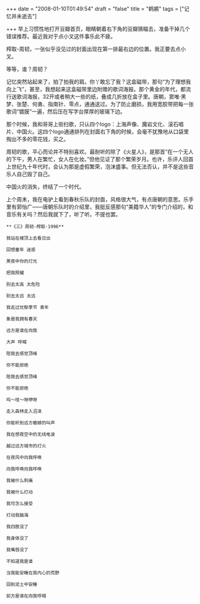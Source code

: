 +++
date = "2008-01-10T01:49:54"
draft = "false"
title = "鹈鹕"
tags = ["记忆并未逝去"]

+++
早上习惯性地打开豆瓣首页，眼睛朝着右下角的豆瓣猜瞄去，准备干掉几个错误推荐。最近我对于点小叉这件事乐此不疲。
  
榨取-周韧，一张似乎没见过的封面出现在第一排最右边的位置。我正要去点小叉。
  
等等，谁？周韧？
  
记忆突然站起来了，拍了拍我的肩。你丫敢忘了我？这盒磁带，那句“为了理想我向上飞”，甚至，我想起来这盒磁带里边附赠的歌词海报。那个黄金的年代，都流行送歌词海报，32开或者稍大一些的纸，叠成几折放在盒子里。唐朝，窦唯·黑梦、张楚、何勇、指南针、零点，通通送过。为了防止磨损，我用宽胶带把每一张歌词“镀膜”一遍，然后压在写字台厚厚的玻璃下边。
  
那个时候，我和哥哥上街扫歌，只认四个logo：上海声像、魔岩文化、滚石唱片、中国火。这四个logo通通排列在封面右下角的时候，会毫不犹豫地从口袋里掏出不多的零花钱，买之。
  
周韧的歌，平心而论并不特别喜欢。最耐听的除了《火星人》，是那首“在一个无人的下午，男人在繁忙，女人在化妆。”但他见证了那个繁荣岁月。也许，乐评人回首上世纪九十年代时，会认为那是虚假繁荣，泡沫盛事。但无法否认，并不是这些音乐人自己毁了自己。
  
中国火的消失，终结了一个时代。
  
上个周末，我在电驴上看到春秋乐队的封面，风格很大气，有点唐朝的意思。乐手里有郭怡广——唐朝乐队时的介绍里，我挺反感那句“美籍华人”的专门介绍的，和音乐有关吗？然后我就下了，听了听。不提也罢。

```
**《三》周韧-榨取-1996**
  
我站在楼顶上去看日出
  
回想童年 迷惑
  
黑夜中你的灯光
  
把我照耀
  
别去太高 太危险
  
别去太远 太远
  
我走过忧郁季节 青年
  
象是我拥有春天
  
远方是谁在向我
  
大声 呼喊
  
陪我去感觉顶峰
  
你不能拒绝
  
陪我去感觉顶峰
  
你不能拒绝
  
呜～哇～呀咿呀
  
走入森林走入沼泽
  
你能听到远方蟾蜍的叫声
  
我在想夜空中的无线电波
  
越过远方城市的灯火
  
在夜风中向我呼唤
  
向我呼唤向我呼唤
  
我被什么刺痛
  
我被什么打动
  
我可怎么接受
  
打动我脑海
  
我四肢没了
  
我身体没了
  
我嘴唇没了
  
不知道我是谁
  
当我能安睡在我内心的荒野
  
回到泥土中安睡
  
前方是谁在向我呼喊
```